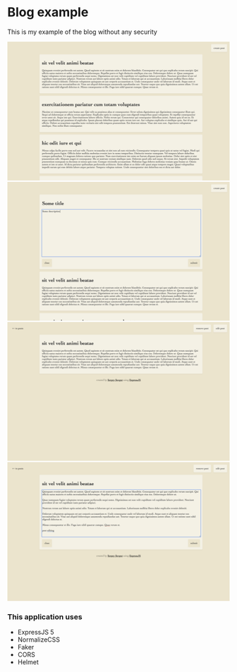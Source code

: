 # Blog example
This is my example of the blog without any security

![screenshot:4](./screenshots/4.png)
![screenshot:3](./screenshots/3.png)
![screenshot:2](./screenshots/2.png)
![screenshot:1](./screenshots/1.png)

### This application uses
- ExpressJS 5
- NormalizeCSS
- Faker
- CORS
- Helmet